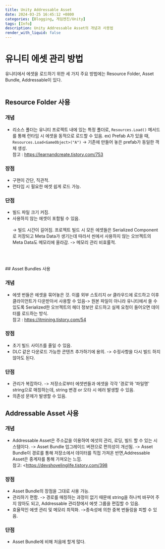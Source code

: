```yaml
---
title: Unity Addressable Asset
date: 2024-03-25 16:45:12 +0800
categories: [Blogging, 게임엔진/Unity]
tags: [Info]
description: Unity Addressable Asset의 개념과 사용법
render_with_liquid: false
---
```


# 유니티 에셋 관리 방법

유니티에서 에셋을 로드하기 위한 세 가지 주요 방법에는 Resource Folder, Asset Bundle, Addressable이 있다. 
<br>
<br>
## Resource Folder 사용

### 개념
- 리소스 폴더는 유니티 프로젝트 내에 있는 특정 폴더로, `Resources.Load()` 메서드를 통해 런타임 시 에셋을 동적으로 로드할 수 있음. ex) Prefab A가 있을 때, `Resources.Load<GameObject>("A")` -> 기존에 만들어 놓은 prefab가 동일한 객체 생성. <br>참고 : <https://learnandcreate.tistory.com/753>

### 장점
- 구현이 간단, 직관적.
- 런타임 시 필요한 에셋 쉽게 로드 가능.

### 단점
- 빌드 파일 크기 커짐. 
- 사용하지 않는 에셋이 포함될 수 있음.<br><br>
&rightarrow; 빌드 시간이 길어짐. 프로젝트 빌드 시 모든 에셋들은 Serialized Component로 저장되고 Meta Data가 생기는데 따라서 씬에서 사용하지 않는 오브젝트의 Meta Data도 메모리에 올라감. -> 메모리 관리 비효률적.
<br>
<br>
<br>
## Asset Bundles 사용

### 개념
- 에셋 번들은 에셋을 묶어놓은 것. 이를 외부 스토리지 or 클라우드에 로드하고 이후 클라이언트가 다운받아서 사용할 수 있음-> 원본 파일이 아니라 유니티에서 쓸 수 있도록 Serialized한 오브젝트의 헤더 정보만 로드하고 실제 요청이 들어오면 데이터를 로드하는 방식.<br>
참고 :
<https://itmining.tistory.com/54>

### 장점
- 초기 빌드 사이즈를 줄일 수 있음.
- DLC 같은 다운로드 가능한 콘텐츠 추가하기에 용의. -> 수정사항을 다시 빌드 하지 않아도 된다.


### 단점
- 관리가 복잡하다. -> 저장소로부터 에셋번들과 에셋을 각각 '경로'와 '파일명' string으로 매칭하는데, string 변경 or 오타 시 에러 발생할 수 있음.
- 의존성 문제가 발생할 수 있음. 

## Addressable Asset 사용

### 개념
- Addressable Asset은 주소값을 이용하여 에섯의 관리, 로딩, 빌드 할 수 있는 시스템이다. -> Asset Bundle 업그레이드 버젼으로 편의성이 개선됨. -> Asset Bundle이 경로를 통해 저장소에서 데이터를 직접 가져온 반면,Addressable Asset은 중계자를 통해 가져오는 느낌.<br>
참고: <<https://devshovelinglife.tistory.com/398>

### 장점
- Asset Bundle의 장점을 그대로 사용 가능. 
- 관리하기 편함. -> 경로를 매칭하는 과정이 없기 때문에 string을 하나씩 바꾸어 주지 않아도 되고, Addressable 관리창에서 에셋 그룹을 편집할 수 있음.
- 효율적인 에셋 관리 및 메모리 최적화. ->종속성에 의한 중복 번들링을 피할 수 있음.

### 단점
- Asset Bundle에 비해 처음에 할게 많다.
